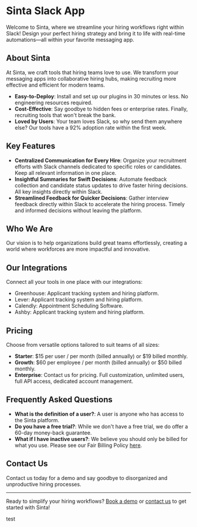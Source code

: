 # Sinta Slack App

Welcome to Sinta, where we streamline your hiring workflows right within Slack! Design your perfect hiring strategy and bring it to life with real-time automations—all within your favorite messaging app.

## About Sinta

At Sinta, we craft tools that hiring teams love to use. We transform your messaging apps into collaborative hiring hubs, making recruiting more effective and efficient for modern teams.

- **Easy-to-Deploy**: Install and set up our plugins in 30 minutes or less. No engineering resources required.
- **Cost-Effective**: Say goodbye to hidden fees or enterprise rates. Finally, recruiting tools that won't break the bank.
- **Loved by Users**: Your team loves Slack, so why send them anywhere else? Our tools have a 92% adoption rate within the first week.

## Key Features

- **Centralized Communication for Every Hire**: Organize your recruitment efforts with Slack channels dedicated to specific roles or candidates. Keep all relevant information in one place.
- **Insightful Summaries for Swift Decisions**: Automate feedback collection and candidate status updates to drive faster hiring decisions. All key insights directly within Slack.
- **Streamlined Feedback for Quicker Decisions**: Gather interview feedback directly within Slack to accelerate the hiring process. Timely and informed decisions without leaving the platform.

## Who We Are

Our vision is to help organizations build great teams effortlessly, creating a world where workforces are more impactful and innovative.

## Our Integrations

Connect all your tools in one place with our integrations:

- Greenhouse: Applicant tracking system and hiring platform.
- Lever: Applicant tracking system and hiring platform.
- Calendly: Appointment Scheduling Software.
- Ashby: Applicant tracking system and hiring platform.

## Pricing

Choose from versatile options tailored to suit teams of all sizes:

- **Starter**: $15 per user / per month (billed annually) or $19 billed monthly.
- **Growth**: $60 per employee / per month (billed annually) or $50 billed monthly.
- **Enterprise**: Contact us for pricing. Full customization, unlimited users, full API access, dedicated account management.

## Frequently Asked Questions

- **What is the definition of a user?**: A user is anyone who has access to the Sinta platform.
- **Do you have a free trial?**: While we don't have a free trial, we do offer a 60-day money-back guarantee.
- **What if I have inactive users?**: We believe you should only be billed for what you use. Please see our Fair Billing Policy [here](#).

## Contact Us

Contact us today for a demo and say goodbye to disorganized and unproductive hiring processes.

---

Ready to simplify your hiring workflows? [Book a demo](#) or [contact us](#) to get started with Sinta!




test


